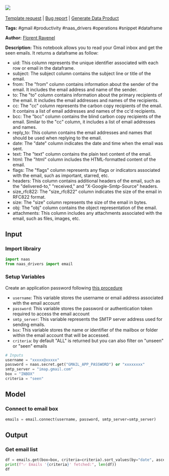 <a href="https://app.naas.ai/user-redirect/naas/downloader?url=https://raw.githubusercontent.com/jupyter-naas/awesome-notebooks/master/Gmail/Gmail_Get_seen_emails.ipynb" target="_parent"><img src="https://naasai-public.s3.eu-west-3.amazonaws.com/open_in_naas.svg"/></a><br><br><a href="https://github.com/jupyter-naas/awesome-notebooks/issues/new?assignees=&labels=&template=template-request.md&title=Tool+-+Action+of+the+notebook+">Template request</a> | <a href="https://github.com/jupyter-naas/awesome-notebooks/issues/new?assignees=&labels=bug&template=bug_report.md&title=Gmail+-+Get+seen+emails:+Error+short+description">Bug report</a> | <a href="https://app.naas.ai/user-redirect/naas/downloader?url=https://raw.githubusercontent.com/jupyter-naas/awesome-notebooks/master/Naas/Naas_Start_data_product.ipynb" target="_parent">Generate Data Product</a>

**Tags:** #gmail #productivity #naas_drivers #operations #snippet #dataframe

**Author:** [Florent Ravenel](https://www.linkedin.com/in/florent-ravenel)

**Description:** This notebook allows you to read your Gmail inbox and get the seen emails. It returns a dataframe as follow:
- uid: This column represents the unique identifier associated with each row or email in the dataframe.
- subject: The subject column contains the subject line or title of the email.
- from: The "from" column contains information about the sender of the email. It includes the email address and name of the sender.
- to: The "to" column contains information about the primary recipients of the email. It includes the email addresses and names of the recipients.
- cc: The "cc" column represents the carbon copy recipients of the email. It contains a list of email addresses and names of the cc'd recipients.
- bcc: The "bcc" column contains the blind carbon copy recipients of the email. Similar to the "cc" column, it includes a list of email addresses and names.
- reply_to: This column contains the email addresses and names that should be used when replying to the email.
- date: The "date" column indicates the date and time when the email was sent.
- text: The "text" column contains the plain text content of the email.
- html: The "html" column includes the HTML-formatted content of the email.
- flags: The "flags" column represents any flags or indicators associated with the email, such as important, starred, etc.
- headers: This column contains additional headers of the email, such as the "delivered-to," "received," and "X-Google-Smtp-Source" headers.
- size_rfc822: The "size_rfc822" column indicates the size of the email in RFC822 format.
- size: The "size" column represents the size of the email in bytes.
- obj: The "obj" column contains the object representation of the email.
- attachments: This column includes any attachments associated with the email, such as files, images, etc.

## Input

### Import librairy


```python
import naas
from naas_drivers import email
```

### Setup Variables
Create an application password following [this procedure](https://support.google.com/mail/answer/185833?hl=en)
- `username`: This variable stores the username or email address associated with the email account
- `password`: This variable stores the password or authentication token required to access the email account
- `smtp_server`: This variable represents the SMTP server address used for sending emails.
- `box`: This variable stores the name or identifier of the mailbox or folder within the email account that will be accessed.
- `criteria`: by default "ALL" is returned but you can also filter on "unseen" or "seen" emails


```python
# Inputs
username = "xxxxx@xxxxx"
password = naas.secret.get("GMAIL_APP_PASSWORD") or "xxxxxxxx"
smtp_server = "imap.gmail.com"
box = "INBOX"
criteria = "seen"
```

## Model

### Connect to email box


```python
emails = email.connect(username, password, smtp_server=smtp_server)
```

## Output

### Get email list


```python
df = emails.get(box=box, criteria=criteria).sort_values(by="date", ascending=False)
print(f"✅ Emails '{criteria}' fetched:", len(df))
df
```
